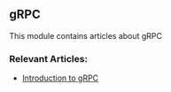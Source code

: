## gRPC

This module contains articles about gRPC

### Relevant Articles:
- [Introduction to gRPC](https://www.surya.com/grpc-introduction)
